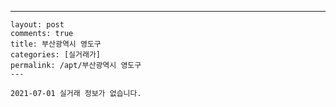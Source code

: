 ---
    layout: post
    comments: true
    title: 부산광역시 영도구
    categories: [실거래가]
    permalink: /apt/부산광역시 영도구
    ---

    2021-07-01 실거래 정보가 없습니다.

    
